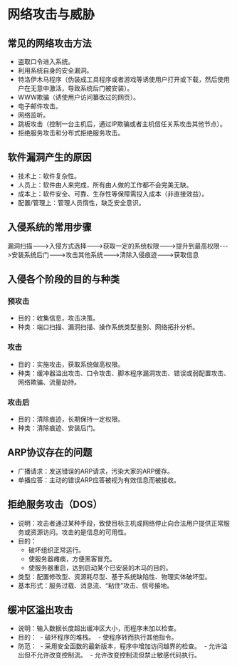 # 网络攻击与威胁
## 常见的网络攻击方法
- 盗取口令进入系统。
- 利用系统自身的安全漏洞。
- 特洛伊木马程序（伪装成工具程序或者游戏等诱使用户打开或下载，然后使用户在无意中激活，导致系统后门被安装）。
- WWW欺骗（诱使用户访问纂改过的网页）。
- 电子邮件攻击。
- 网络监听。
- 跳板攻击（控制一台主机后，通过IP欺骗或者主机信任关系攻击其他节点）。
- 拒绝服务攻击和分布式拒绝服务攻击。

## 软件漏洞产生的原因
- 技术上：软件复杂性。
- 人员上：软件由人来完成，所有由人做的工作都不会完美无缺。
- 成本上：软件安全、可靠、生存性等保障需投入成本（非直接效益）。
- 配置/管理上：管理人员惰性，缺乏安全意识。

## 入侵系统的常用步骤
漏洞扫描--->入侵方式选择--->获取一定的系统权限--->提升到最高权限--->安装系统后门--->攻击其他系统--->清除入侵痕迹--->获取信息

## 入侵各个阶段的目的与种类
### 预攻击
- 目的：收集信息，攻击决策。
- 种类：端口扫描、漏洞扫描、操作系统类型鉴别、网络拓扑分析。
### 攻击
- 目的：实施攻击，获取系统做高权限。
- 种类：缓冲器溢出攻击、口令攻击、脚本程序漏洞攻击、错误或弱配置攻击、网络欺骗、流量劫持。
### 攻击后
- 目的：清除痕迹，长期保持一定权限。
- 种类：清除痕迹、安装后门。

## ARP协议存在的问题
- 广播请求：发送错误的ARP请求，污染大家的ARP缓存。
- 单播应答：主动的错误ARP应答被视为有效信息而被接收。

## 拒绝服务攻击（DOS）
- 说明：攻击者通过某种手段，致使目标主机或网络停止向合法用户提供正常服务或资源访问。攻击的是信息的可用性。
- 目的：
  - 破坏组织正常运行。
  - 使服务器瘫痪，方便黑客冒充。
  - 使服务器重启，达到启动某个已安装的木马的目的。
- 类型：配置修改型、资源耗尽型、基于系统缺陷性、物理实体破坏型。
- 基本形式：服务过载、消息流、“粘住”攻击、信号接地。

## 缓冲区溢出攻击
- 说明：输入数据长度超出缓冲区大小，而程序未加以检查。
- 目的：
  - 破环程序的堆栈。
  - 使程序转而执行其他指令。
- 防范：
  - 采用安全函数的最新版本，程序中增加访问越界的检查。
  - 允许溢出但不允许改变控制流。
  - 允许改变控制流但禁止敏感代码执行。
